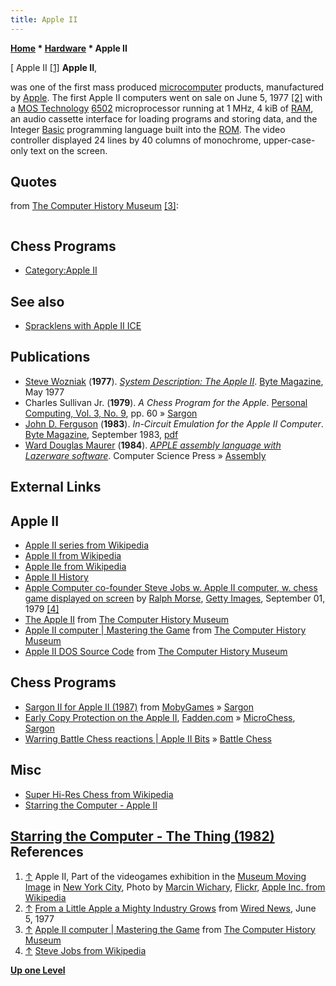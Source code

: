 ```yaml
---
title: Apple II
---
```

**[Home](Home "Home") * [Hardware](Hardware "Hardware") * Apple II**

\[ Apple II <a id="cite-note-1" href="#cite-ref-1">[1]</a>
**Apple II**,

was one of the first mass produced [microcomputer](https://en.wikipedia.org/wiki/Microcomputer) products, manufactured by [Apple](index.php?title=Apple&action=edit&redlink=1 "Apple (page does not exist)"). The first Apple II computers went on sale on June 5, 1977 <a id="cite-note-2" href="#cite-ref-2">[2]</a> with a [MOS Technology](https://en.wikipedia.org/wiki/MOS_Technology) [6502](6502 "6502") microprocessor running at 1 MHz, 4 kiB of [RAM](Memory#RAM "Memory"), an audio cassette interface for loading programs and storing data, and the Integer [Basic](Basic "Basic") programming language built into the [ROM](Memory#ROM "Memory"). The video controller displayed 24 lines by 40 columns of monochrome, upper-case-only text on the screen.

## Quotes

from [The Computer History Museum](The_Computer_History_Museum "The Computer History Museum") <a id="cite-note-3" href="#cite-ref-3">[3]</a>:

```C++Inspired by the success of the [Apple-1](https://en.wikipedia.org/wiki/Apple_I) and guided by co-founder [Steve Jobs'](https://en.wikipedia.org/wiki/Steve_Jobs) vision of an expandable user-friendly personal computer, [Steve Wozniak](https://en.wikipedia.org/wiki/Steve_Wozniak) designed the Apple II in 1977. The Apple II was a popular platform for commercial chess software developers. 

```

## Chess Programs

- [Category:Apple II](Category:Apple_II "Category:Apple II")

## See also

- [Spracklens with Apple II ICE](Fidelity_Electronics#SpracklensAppleICE "Fidelity Electronics")

## Publications

- [Steve Wozniak](https://en.wikipedia.org/wiki/Steve_Wozniak) (**1977**). *[System Description: The Apple II](http://www.informationweek.com/byte/reviews/personal-tech/desktop-pc/240000361)*. [Byte Magazine](Byte_Magazine "Byte Magazine"), May 1977
- Charles Sullivan Jr. (**1979**). *A Chess Program for the Apple*. [Personal Computing, Vol. 3, No. 9](Personal_Computing#3_9 "Personal Computing"), pp. 60 » [Sargon](Sargon "Sargon")
- [John D. Ferguson](http://www.biz-i.biz/) (**1983**). *In-Circuit Emulation for the Apple II Computer*. [Byte Magazine](Byte_Magazine "Byte Magazine"), September 1983, [pdf](http://www.classiccmp.org/cini/pdf/byte/Apple2ICE.pdf)
- [Ward Douglas Maurer](Ward_Douglas_Maurer "Ward Douglas Maurer") (**1984**). *[APPLE assembly language with Lazerware software](http://www.amazon.com/APPLE-assembly-language-Lazerware-software/dp/091489482X/ref=la_B001HPN2O8_1_2?s=books&ie=UTF8&qid=1410953624&sr=1-2)*. Computer Science Press » [Assembly](Assembly "Assembly")

## External Links

## Apple II

- [Apple II series from Wikipedia](https://en.wikipedia.org/wiki/Apple_II_series)
- [Apple II from Wikipedia](https://en.wikipedia.org/wiki/Apple_II)
- [Apple IIe from Wikipedia](https://en.wikipedia.org/wiki/Apple_IIe)
- [Apple II History](http://apple2history.org/)
- [Apple Computer co-founder Steve Jobs w. Apple II computer, w. chess game displayed on screen](http://www.gettyimages.ca/detail/news-photo/apple-computer-co-founder-steve-jobs-w-apple-ii-computer-w-news-photo/50611329) by [Ralph Morse](https://en.wikipedia.org/wiki/Ralph_Morse), [Getty Images](https://en.wikipedia.org/wiki/Getty_Images), September 01, 1979 <a id="cite-note-4" href="#cite-ref-4">[4]</a>
- [The Apple II](http://www.computerhistory.org/revolution/personal-computers/17/300) from [The Computer History Museum](The_Computer_History_Museum "The Computer History Museum")
- [Apple II computer | Mastering the Game](http://www.computerhistory.org/chess/art-431f4cc107496/) from [The Computer History Museum](The_Computer_History_Museum "The Computer History Museum")
- [Apple II DOS Source Code](http://www.computerhistory.org/atchm/apple-ii-dos-source-code/) from [The Computer History Museum](The_Computer_History_Museum "The Computer History Museum")

## Chess Programs

- [Sargon II for Apple II (1987)](http://www.mobygames.com/game/sargon-ii) from [MobyGames](https://en.wikipedia.org/wiki/MobyGames) » [Sargon](Sargon "Sargon")
- [Early Copy Protection on the Apple II](http://www.fadden.com/techmisc/cassette-protect.htm), [Fadden.com](http://www.fadden.com/index.htm) » [MicroChess](MicroChess "MicroChess"), [Sargon](Sargon "Sargon")
- [Warring Battle Chess reactions | Apple II Bits](http://www.apl2bits.net/2010/09/27/battle-vs-chess-expectations/) » [Battle Chess](Battle_Chess "Battle Chess")

## Misc

- [Super Hi-Res Chess from Wikipedia](https://en.wikipedia.org/wiki/Super_Hi-Res_Chess)
- [Starring the Computer - Apple II](http://starringthecomputer.com/computer.html?c=37)

## [Starring the Computer - The Thing (1982)](http://starringthecomputer.com/feature.html?f=129) References

1. <a id="cite-ref-1" href="#cite-note-1">↑</a> Apple II, Part of the videogames exhibition in the [Museum Moving Image](https://en.wikipedia.org/wiki/Museum_of_the_Moving_Image) in [New York City](https://en.wikipedia.org/wiki/New_York_City), Photo by [Marcin Wichary](https://www.flickr.com/people/mwichary/), [Flickr](https://www.flickr.com/photos/mwichary/2151368358/), [Apple Inc. from Wikipedia](https://en.wikipedia.org/wiki/Apple_Inc.)
1. <a id="cite-ref-2" href="#cite-note-2">↑</a> [From a Little Apple a Mighty Industry Grows](http://www.wired.com/science/discoveries/news/2007/06/dayintech_0605) from [Wired News](http://www.wired.com/), June 5, 1977
1. <a id="cite-ref-3" href="#cite-note-3">↑</a> [Apple II computer | Mastering the Game](http://www.computerhistory.org/chess/art-431f4cc107496/) from [The Computer History Museum](The_Computer_History_Museum "The Computer History Museum")
1. <a id="cite-ref-4" href="#cite-note-4">↑</a> [Steve Jobs from Wikipedia](https://en.wikipedia.org/wiki/Steve_Jobs)

**[Up one Level](Hardware "Hardware")**

